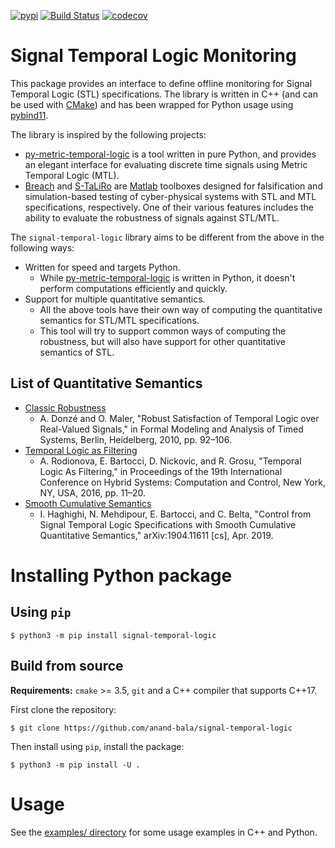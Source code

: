 [![pypi](https://badge.fury.io/py/signal-temporal-logic.svg)](https://badge.fury.io/py/signal-temporal-logic)
[![Build Status](https://dev.azure.com/anand-bala/signal-temporal-logic/_apis/build/status/anand-bala.signal-temporal-logic?branchName=master)](https://dev.azure.com/anand-bala/signal-temporal-logic/_build/latest?definitionId=1&branchName=master)
[![codecov](https://codecov.io/gh/anand-bala/signal-temporal-logic/branch/master/graph/badge.svg)](https://codecov.io/gh/anand-bala/signal-temporal-logic)



# Signal Temporal Logic Monitoring

This package provides an interface to define offline monitoring for Signal Temporal
Logic (STL) specifications. The library is written in C++ (and can be used with [CMake])
and has been wrapped for Python usage using [pybind11].

The library is inspired by the following projects:

- [py-metric-temporal-logic] is a tool written in pure Python, and provides an elegant
  interface for evaluating discrete time signals using Metric Temporal Logic (MTL).
- [Breach] and [S-TaLiRo] are [Matlab] toolboxes designed for falsification and
  simulation-based testing of cyber-physical systems with STL and MTL specifications,
  respectively. One of their various features includes the ability to evaluate the
  robustness of signals against STL/MTL.

The `signal-temporal-logic` library aims to be different from the above in the following
ways:

- Written for speed and targets Python.
    - While [py-metric-temporal-logic] is written in Python, it doesn't perform
      computations efficiently and quickly.
- Support for multiple quantitative semantics.
    - All the above tools have their own way of computing the quantitative semantics for
      STL/MTL specifications.
    - This tool will try to support common ways of computing the robustness, but will
      also have support for other quantitative semantics of STL. 


[CMake]: https://cmake.org/
[pybind11]: https://pybind11.readthedocs.io/en/stable/
[py-metric-temporal-logic]: https://github.com/mvcisback/py-metric-temporal-logic/
[Matlab]: https://www.mathworks.com/products/matlab.html
[Breach]: https://github.com/decyphir/breach
[S-TaLiRo]: https://sites.google.com/a/asu.edu/s-taliro/s-taliro

## List of Quantitative Semantics

- [Classic Robustness](http://www-verimag.imag.fr/~maler/Papers/sensiform.pdf)
    - A. Donzé and O. Maler, "Robust Satisfaction of Temporal Logic over Real-Valued
    Signals," in Formal Modeling and Analysis of Timed Systems, Berlin, Heidelberg,
    2010, pp. 92–106.
- [Temporal Logic as Filtering](https://arxiv.org/abs/1510.08079)
    - A. Rodionova, E. Bartocci, D. Nickovic, and R. Grosu, "Temporal Logic As
    Filtering," in Proceedings of the 19th International Conference on Hybrid Systems:
    Computation and Control, New York, NY, USA, 2016, pp. 11–20.
- [Smooth Cumulative Semantics](https://arxiv.org/abs/1904.11611)
    - I. Haghighi, N. Mehdipour, E. Bartocci, and C. Belta, "Control from Signal
    Temporal Logic Specifications with Smooth Cumulative Quantitative Semantics,"
    arXiv:1904.11611 [cs], Apr. 2019.

# Installing Python package

## Using `pip`

```shell
$ python3 -m pip install signal-temporal-logic
```

## Build from source

**Requirements:** `cmake` >= 3.5, `git` and a C++ compiler that supports C++17.

First clone the repository:
```shell
$ git clone https://github.com/anand-bala/signal-temporal-logic
```

Then install using `pip`, install the package:
```shell
$ python3 -m pip install -U .
```

# Usage

See the [examples/ directory](examples/) for some usage examples in C++ and Python.



